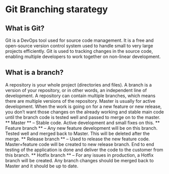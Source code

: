 # Git Branching starategy

## What is Git?

Git is a DevOps tool used for source code management. It is a free and open-source version control system used to handle small to very large projects efficiently. Git is used to tracking changes in the source code, enabling multiple developers to work together on non-linear development.

## What is a branch?

A repository is your whole project (directories and files). A branch is a version of your repository, or in other words, an independent line of development. A repository can contain multiple branches, which means there are multiple versions of the repository.
Master is usually for active development. When the work is going on for a new feature or new release, you don’t want those changes on the already working and stable main code until the branch code is tested well and passed to merge on to the master.
** Master ** – Stable code. Active development and small fixes on this.
** Feature branch ** – Any new feature development will be on this branch. Tested well and merged back to Master. This will be deleted after the merge.
** Release branch ** – Used to release the new feature code. Master+feature code will be created to new release branch. End to end testing of the application is done and deliver the code to the customer from this branch.
** Hotfix branch ** – For any issues in production, a Hotfix branch will be created.
Any branch changes should be merged back to Master and it should be up to date.
